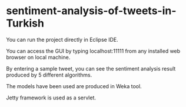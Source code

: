 # sentiment-analysis-of-tweets-in-Turkish

You can run the project directly in Eclipse IDE.

You can access the GUI by typing localhost:11111 from any installed web browser on local machine.

By entering a sample tweet, you can see the sentiment analysis result produced by 5 different algorithms.

The models have been used are produced in Weka tool.

Jetty framework is used as a servlet.
